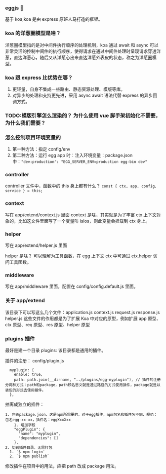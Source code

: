 ### eggjs 🥚

基于 koa,koa 是由 express 原班人马打造的框架。

### koa 的洋葱圈模型是啥？

洋葱圈模型指的是对中间件执行顺序的处理机制，koa 通过 await 和 async 可以非常灵活的控制中间件的执行顺序，使得请求在通过中间件处理时呈现请求穿透洋葱，直达洋葱心，随后又从洋葱心出来直达洋葱外表皮的状态，称之为洋葱圈模型。

### koa 跟 express 比优势在哪？

1. 更轻量，自身不集成一些路由、静态资源处理、模版等库。
2. 对异步的处理和支持更先进，采用 async await 语法代替 express 的异步回调方式。

### TODO:模版引擎怎么渲染的？ 为什么使用 vue 脚手架初始化不需要，为什么我们需要？

### 怎么控制项目环境变量的

1. 第一种方法：指定 config/env
2. 第二种方法：运行 egg app 时：注入环境变量：package.json 中：`"dev:production": "EGG_SERVER_ENV=production egg-bin dev"`

### controller

controller 文件中，函数中的 this 身上都有什么？
`const { ctx, app, config, service } = this;`

### context

写在 app/extend/context.js 里面
context 是啥，其实就是为了丰富 ctx 上下文对象的，比如这文件里面写了一个变量叫 isIos，则此变量会挂载到 ctx 身上。

### helper

写在 app/extend/helper.js 里面

helper 是啥？ 可以理解为工具函数，在 egg 上下文 ctx 中可通过 ctx.helper 访问工具函数。

### middleware

写在 app/middleware 里面，配置在 config/config.default.js 里面。

### 关于 app/extend

该目录下可以写这么几个文件：application.js context.js request.js response.js helper.js 这些文件的作用都是为了扩展 Koa 中对应的原型，例如扩展 app 原型、ctx 原型、req 原型、res 原型、helper 原型

### plugins 插件

最好是建一个目录 plugins: 该目录都是通用的插件。

插件的注册：
config/plugin.js

```
  myplugin: {
    enable: true,
    path: path.join(__dirname, "../plugins/egg-myplugin"), // 插件的注册分两种方式：path和package，path顾名思义就是通过路径的方式使用插件，package就是以装包的形式去使用插件。
  },
```

抽离成独立的插件：

```
1. 完善package.json，这是npm所需要的，对于egg插件，npm包名和插件名不同，规范：包名egg-xx-xx，插件名：eggXxxXxx
    1. 增加字段
    "eggPlugin": {
      "name": "myplugin",
      "dependencies": []
    },
2. 切到插件目录，无需打包
  1. `$ npm login`
  2. `$ npm publish`
```

修改插件在项目中的用法，应把 path 改成 package 用法。
